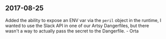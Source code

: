 ## 2017-08-25

Added the ability to expose an ENV var via the `peril` object in the runtime, I wanted to use the Slack API in one of our Artsy Dangerfiles, but there wasn't a way to actually pass the secret to the Dangerfile. - Orta
